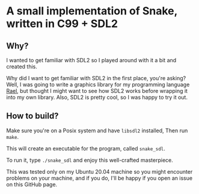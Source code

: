 # A small implementation of Snake, written in C99 + SDL2
## Why?
I wanted to get familiar with SDL2 so I played around with it a bit and created this.

Why did I want to get familiar with SDL2 in the first place, you're asking?
Well, I was going to write a graphics library for my programming language [Rael](https://github.com/ZikiFlicky/Rael), but thought I might want to see how SDL2 works before wrapping it into my own library. Also, SDL2 is pretty cool, so I was happy to try it out.
## How to build?
Make sure you're on a Posix system and have `libsdl2` installed,
Then run `make`.

This will create an executable for the program, called `snake_sdl`.

To run it, type `./snake_sdl` and enjoy this well-crafted masterpiece.

This was tested only on my Ubuntu 20.04 machine so you might encounter problems on your machine, and if you do, I'll be happy if you open an issue on this GitHub page.
